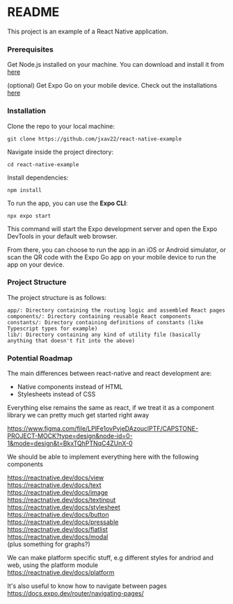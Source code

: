 # README

This project is an example of a React Native application.

### Prerequisites
Get Node.js installed on your machine. You can download and install it from [here](https://nodejs.org/en/download/current)

(optional) Get Expo Go on your mobile device. Check out the installations [here](https://expo.dev/go)

### Installation
Clone the repo to your local machine:
```
git clone https://github.com/jxav22/react-native-example
```

Navigate inside the project directory:
```
cd react-native-example
```

Install dependencies:
```
npm install
```

To run the app, you can use the **Expo CLI**:
```
npx expo start
```

This command will start the Expo development server and open the Expo DevTools in your default web browser. 

From there, you can choose to run the app in an iOS or Android simulator, or scan the QR code with the Expo Go app on your mobile device to run the app on your device.

### Project Structure
The project structure is as follows:

```
app/: Directory containing the routing logic and assembled React pages
components/: Directory containing reusable React components
constants/: Directory containing definitions of constants (like Typescript types for example)
lib/: Directory containing any kind of utility file (basically anything that doesn't fit into the above)
````

### Potential Roadmap

The main differences between react-native and react development are:

- Native components instead of HTML
- Stylesheets instead of CSS

Everything else remains the same as react, if we treat it as a component library we can pretty much get started right away 

https://www.figma.com/file/LPlFe1ovPvjeDAzouclPTF/CAPSTONE-PROJECT-MOCK?type=design&node-id=0-1&mode=design&t=BkxTQhPTNqC4ZUnX-0

We should be able to implement everything here with the following components

https://reactnative.dev/docs/view<br>
https://reactnative.dev/docs/text<br>
https://reactnative.dev/docs/image<br>
https://reactnative.dev/docs/textinput<br>
https://reactnative.dev/docs/stylesheet<br>
https://reactnative.dev/docs/button<br>
https://reactnative.dev/docs/pressable<br>
https://reactnative.dev/docs/flatlist<br>
https://reactnative.dev/docs/modal<br>
(plus something for graphs?)

We can make platform specific stuff, e.g different styles for andriod and web, using the platform module<br>
https://reactnative.dev/docs/platform

It's also useful to know how to navigate between pages<br>
https://docs.expo.dev/router/navigating-pages/

